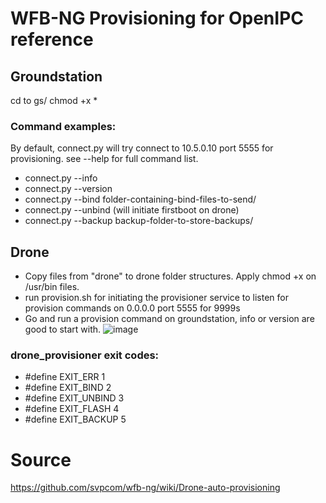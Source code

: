 # WFB-NG Provisioning for OpenIPC reference

## Groundstation
cd to gs/
chmod +x *

### Command examples:
By default, connect.py will try connect to 10.5.0.10 port 5555 for provisioning. see --help for full command list.
- connect.py --info
- connect.py --version
- connect.py --bind folder-containing-bind-files-to-send/
- connect.py --unbind (will initiate firstboot on drone)
- connect.py --backup backup-folder-to-store-backups/

## Drone
- Copy files from "drone" to drone folder structures. Apply chmod +x on /usr/bin files.
- run provision.sh for initiating the provisioner service to listen for provision commands on 0.0.0.0 port 5555 for 9999s
- Go and run a provision command on groundstation, info or version are good to start with.
![image](https://github.com/user-attachments/assets/ec5ab246-f0c8-495d-959a-1e2b19e43eb2)




### drone_provisioner exit codes:
- #define EXIT_ERR    1
- #define EXIT_BIND   2
- #define EXIT_UNBIND 3
- #define EXIT_FLASH  4
- #define EXIT_BACKUP 5

# Source
https://github.com/svpcom/wfb-ng/wiki/Drone-auto-provisioning
